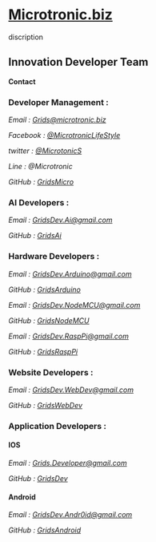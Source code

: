 # [Microtronic.biz](http://microtronic.biz/)
discription
## Innovation Developer Team

**Contact**

### Developer Management :

*Email : Grids@microtronic.biz*

*Facebook : [@MicrotronicLifeStyle](https://www.facebook.com/MicrotronicLifeStyle)*

*twitter : [@MicrotonicS](https://mobile.twitter.com/MicrotonicS)*

*Line : @Microtronic*

*GitHub : [GridsMicro](https://github.com/GridsMicro)*

### AI Developers :

*Email : GridsDev.Ai@gmail.com*

*GitHub : [GridsAi](https://github.com/GridsAi)*

### Hardware Developers : 

*Email : GridsDev.Arduino@gmail.com*

*GitHub : [GridsArduino](https://github.com/GridsArduino)*

*Email : GridsDev.NodeMCU@gmail.com*

*GitHub : [GridsNodeMCU](https://github.com/GridsNodeMCU)*

*Email : GridsDev.RaspPi@gmail.com*

*GitHub : [GridsRaspPi](https://github.com/GridsRaspPi)*

### Website Developers :

*Email : GridsDev.WebDev@gmail.com*

*GitHub : [GridsWebDev](https://github.com/GridsWebDev)*

### Application Developers : 

#### IOS

*Email : Grids.Developer@gmail.com*

*GitHub : [GridsDev](https://github.com/GridsDev)*

#### Android

*Email : GridsDev.Andr0id@gmail.com*

*GitHub : [GridsAndroid](https://github.com/GridsAndroid)*
